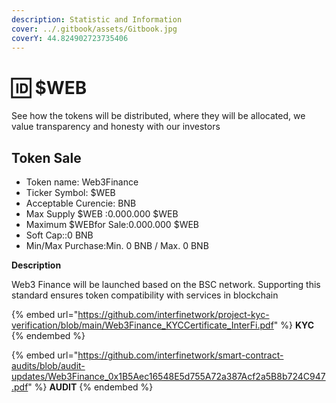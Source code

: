 ```yaml
---
description: Statistic and Information
cover: ../.gitbook/assets/Gitbook.jpg
coverY: 44.824902723735406
---
```


# 🆔 $WEB

See how the tokens will be distributed, where they will be allocated, we value transparency and honesty with our investors

## Token Sale

* Token name: Web3Finance
* Ticker Symbol: $WEB
* Acceptable Curencie: BNB
* Max Supply $WEB :0.000.000 $WEB
* Maximum $WEBfor Sale:0.000.000 $WEB
* Soft Cap::0 BNB
* Min/Max Purchase:Min. 0 BNB / Max. 0 BNB

**Description**

Web3 Finance will be launched based on the BSC network. Supporting this standard ensures token compatibility with services in blockchain

{% embed url="https://github.com/interfinetwork/project-kyc-verification/blob/main/Web3Finance_KYCCertificate_InterFi.pdf" %}
**KYC**
{% endembed %}

{% embed url="https://github.com/interfinetwork/smart-contract-audits/blob/audit-updates/Web3Finance_0x1B5Aec16548E5d755A72a387Acf2a5B8b724C947.pdf" %}
**AUDIT**
{% endembed %}
